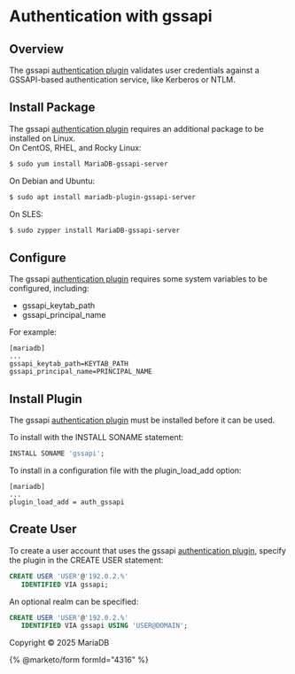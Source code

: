 # Authentication with gssapi

## Overview

The gssapi [authentication plugin](../../reference/plugins/authentication-plugins/authentication-plugin-gssapi.md) validates user credentials against a GSSAPI-based authentication service, like Kerberos or NTLM.

## Install Package

The gssapi [authentication plugin](../../reference/plugins/authentication-plugins/authentication-plugin-gssapi.md) requires an additional package to be installed on Linux.\
On CentOS, RHEL, and Rocky Linux:

```bash
$ sudo yum install MariaDB-gssapi-server
```

On Debian and Ubuntu:

```bash
$ sudo apt install mariadb-plugin-gssapi-server
```

On SLES:

```bash
$ sudo zypper install MariaDB-gssapi-server
```

## Configure

The gssapi [authentication plugin](../../reference/plugins/authentication-plugins/authentication-plugin-gssapi.md) requires some system variables to be configured, including:

* gssapi\_keytab\_path
* gssapi\_principal\_name

For example:

```
[mariadb]
...
gssapi_keytab_path=KEYTAB_PATH
gssapi_principal_name=PRINCIPAL_NAME
```

## Install Plugin

The gssapi [authentication plugin](../../reference/plugins/authentication-plugins/authentication-plugin-gssapi.md) must be installed before it can be used.

To install with the INSTALL SONAME statement:

```sql
INSTALL SONAME 'gssapi';
```

To install in a configuration file with the plugin\_load\_add option:

```
[mariadb]
...
plugin_load_add = auth_gssapi
```

## Create User

To create a user account that uses the gssapi [authentication plugin](../../reference/plugins/authentication-plugins/authentication-plugin-gssapi.md), specify the plugin in the CREATE USER statement:

```sql
CREATE USER 'USER'@'192.0.2.%'
   IDENTIFIED VIA gssapi;
```

An optional realm can be specified:

```sql
CREATE USER 'USER'@'192.0.2.%'
   IDENTIFIED VIA gssapi USING 'USER@DOMAIN';
```

Copyright © 2025 MariaDB

{% @marketo/form formId="4316" %}
